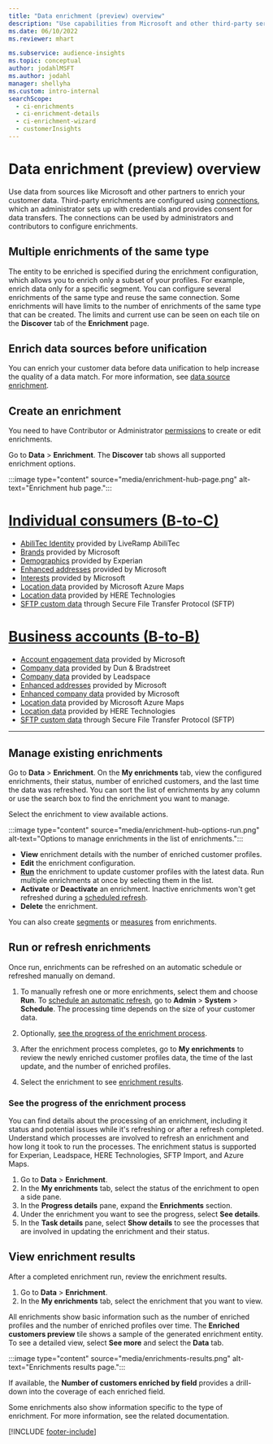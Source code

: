 ```yaml
---
title: "Data enrichment (preview) overview"
description: "Use capabilities from Microsoft and other third-party services to enrich your customer data."
ms.date: 06/10/2022
ms.reviewer: mhart

ms.subservice: audience-insights
ms.topic: conceptual
author: jodahlMSFT
ms.author: jodahl
manager: shellyha
ms.custom: intro-internal
searchScope: 
  - ci-enrichments
  - ci-enrichment-details
  - ci-enrichment-wizard
  - customerInsights
---
```


# Data enrichment (preview) overview

Use data from sources like Microsoft and other partners to enrich your customer data. Third-party enrichments are configured using [connections](connections.md), which an administrator sets up with credentials and provides consent for data transfers. The connections can be used by administrators and contributors to configure enrichments.  

## Multiple enrichments of the same type

The entity to be enriched is specified during the enrichment configuration, which allows you to enrich only a subset of your profiles. For example, enrich data only for a specific segment. You can configure several enrichments of the same type and reuse the same connection. Some enrichments will have limits to the number of enrichments of the same type that can be created. The limits and current use can be seen on each tile on the **Discover** tab of the **Enrichment** page.

## Enrich data sources before unification

You can enrich your customer data before data unification to help increase the quality of a data match. For more information, see [data source enrichment](data-sources-enrichment.md).

## Create an enrichment

You need to have Contributor or Administrator [permissions](permissions.md) to create or edit enrichments.

Go to **Data** > **Enrichment**. The **Discover** tab shows all supported enrichment options.

:::image type="content" source="media/enrichment-hub-page.png" alt-text="Enrichment hub page.":::

# [Individual consumers (B-to-C)](#tab/b2c)

- [AbiliTec Identity](enrichment-liveramp.md) provided by LiveRamp AbiliTec
- [Brands](enrichment-microsoft.md) provided by Microsoft
- [Demographics](enrichment-experian.md) provided by Experian
- [Enhanced addresses](enrichment-enhanced-addresses.md) provided by Microsoft
- [Interests](enrichment-microsoft.md) provided by Microsoft
- [Location data](enrichment-azure-maps.md) provided by Microsoft Azure Maps
- [Location data](enrichment-here.md) provided by HERE Technologies
- [SFTP custom data](enrichment-SFTP-custom-import.md) through Secure File Transfer Protocol (SFTP)

# [Business accounts (B-to-B)](#tab/b2b)

- [Account engagement data](enrichment-office.md) provided by Microsoft
- [Company data](enrichment-dnb.md) provided by Dun & Bradstreet
- [Company data](enrichment-leadspace.md) provided by Leadspace
- [Enhanced addresses](enrichment-enhanced-addresses.md) provided by Microsoft
- [Enhanced company data](enrichment-enhanced-company-data.md) provided by Microsoft
- [Location data](enrichment-azure-maps.md) provided by Microsoft Azure Maps
- [Location data](enrichment-here.md) provided by HERE Technologies
- [SFTP custom data](enrichment-SFTP-custom-import.md) through Secure File Transfer Protocol (SFTP)

---

## Manage existing enrichments

Go to **Data** > **Enrichment**. On the **My enrichments** tab, view the configured enrichments, their status, number of enriched customers, and the last time the data was refreshed. You can sort the list of enrichments by any column or use the search box to find the enrichment you want to manage.

Select the enrichment to view available actions.

:::image type="content" source="media/enrichment-hub-options-run.png" alt-text="Options to manage enrichments in the list of enrichments.":::

- **View** enrichment details with the number of enriched customer profiles.
- **Edit** the enrichment configuration.
- [**Run**](#run-or-refresh-enrichments) the enrichment to update customer profiles with the latest data. Run multiple enrichments at once by selecting them in the list.
- **Activate** or **Deactivate** an enrichment. Inactive enrichments won't get refreshed during a [scheduled refresh](system.md#schedule-tab).
- **Delete** the enrichment.

You can also create [segments](segments.md) or [measures](measures.md) from enrichments.

## Run or refresh enrichments

Once run, enrichments can be refreshed on an automatic schedule or refreshed manually on demand.

1. To manually refresh one or more enrichments, select them and choose **Run**. To [schedule an automatic refresh](system.md#schedule-tab), go to **Admin** > **System** > **Schedule**. The processing time depends on the size of your customer data.

1. Optionally, [see the progress of the enrichment process](#see-the-progress-of-the-enrichment-process).

1. After the enrichment process completes, go to **My enrichments** to review the newly enriched customer profiles data, the time of the last update, and the number of enriched profiles.

1. Select the enrichment to see [enrichment results](#view-enrichment-results).

### See the progress of the enrichment process

You can find details about the processing of an enrichment, including it status and potential issues while it's refreshing or after a refresh completed. Understand which processes are involved to refresh an enrichment and how long it took to run the processes. The enrichment status is supported for Experian, Leadspace, HERE Technologies, SFTP Import, and Azure Maps.

1. Go to **Data** > **Enrichment**.
1. In the **My enrichments** tab, select the status of the enrichment to open a side pane.
1. In the **Progress details** pane, expand the **Enrichments** section.
1. Under the enrichment you want to see the progress, select **See details**.
1. In the **Task details** pane, select **Show details** to see the processes that are involved in updating the enrichment and their status.

## View enrichment results

After a completed enrichment run, review the enrichment results.

1. Go to **Data** > **Enrichment**.
1. In the **My enrichments** tab, select the enrichment that you want to view.

All enrichments show basic information such as the number of enriched profiles and the number of enriched profiles over time. The **Enriched customers preview** tile shows a sample of the generated enrichment entity. To see a detailed view, select **See more** and select the **Data** tab.

:::image type="content" source="media/enrichments-results.png" alt-text="Enrichments results page.":::

If available, the **Number of customers enriched by field** provides a drill-down into the coverage of each enriched field.

Some enrichments also show information specific to the type of enrichment. For more information, see the related documentation.

[!INCLUDE [footer-include](includes/footer-banner.md)]
